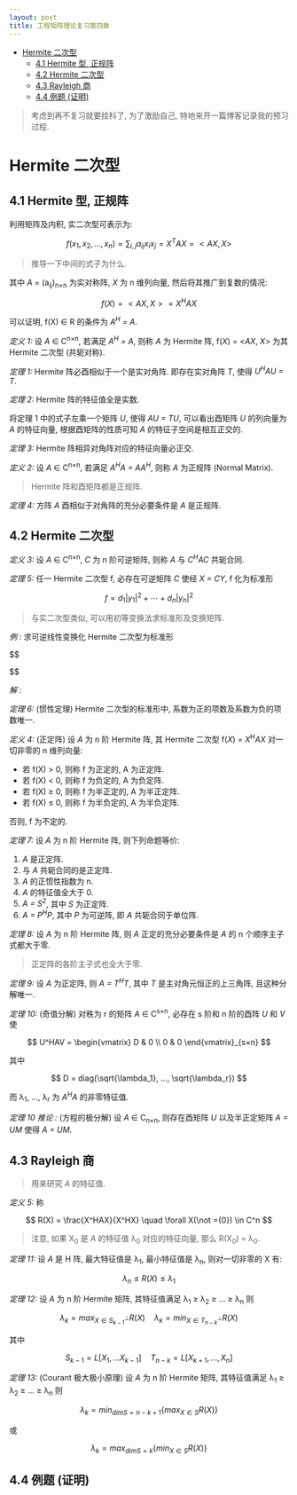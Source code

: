 ```yaml
---
layout: post
title: 工程矩阵理论复习第四章
---
```


<!-- TOC -->

- [Hermite 二次型](#hermite-%e4%ba%8c%e6%ac%a1%e5%9e%8b)
  - [4.1 Hermite 型, 正规阵](#41-hermite-%e5%9e%8b-%e6%ad%a3%e8%a7%84%e9%98%b5)
  - [4.2 Hermite 二次型](#42-hermite-%e4%ba%8c%e6%ac%a1%e5%9e%8b)
  - [4.3 Rayleigh 商](#43-rayleigh-%e5%95%86)
  - [4.4 例题 (证明)](#44-%e4%be%8b%e9%a2%98-%e8%af%81%e6%98%8e)

<!-- /TOC -->

> 考虑到再不复习就要挂科了, 为了激励自己, 特地来开一篇博客记录我的预习过程.

# Hermite 二次型

## 4.1 Hermite 型, 正规阵

利用矩阵及内积, 实二次型可表示为:

$$
    f(x_1, x_2, ..., x_n) = \sum_{i,j}a_{ij}x_ix_j = X^TAX = <AX, X>
$$

> 推导一下中间的式子为什么.

其中 *A* = (a<sub>ij</sub>)<sub>n×n</sub> 为实对称阵, *X* 为 n 维列向量, 然后将其推广到复数的情况:

$$
    f(X) = <AX, X> = X^HAX
$$

可以证明, f(X) ∈ R 的条件为 *A<sup>H</sup>  = A*.

*定义 1:* 设 *A* ∈ C<sup>n×n</sup>, 若满足 *A<sup>H</sup>  = A*, 则称 *A* 为 Hermite 阵, f(*X*) = <*AX*, *X*> 为其 Hermite 二次型 (共轭对称).

*定理 1:* Hermite 阵必酉相似于一个是实对角阵. 即存在实对角阵 *T*, 使得 *U<sup>H</sup>AU = T*.

*定理 2:* Hermite 阵的特征值全是实数. 

将定理 1 中的式子左乘一个矩阵 *U*, 使得 *AU = TU*, 可以看出酉矩阵 *U* 的列向量为 *A* 的特征向量, 根据酉矩阵的性质可知 *A* 的特征子空间是相互正交的. 

*定理 3:* Hermite 阵相异对角阵对应的特征向量必正交.

*定义 2:* 设 *A* ∈ C<sup>n×n</sup>, 若满足 *A<sup>H</sup>A  = AA<sup>H</sup>*, 则称 *A* 为正规阵 (Normal Matrix).

> Hermite 阵和酉矩阵都是正规阵.

*定理 4:* 方阵 *A* 酉相似于对角阵的充分必要条件是 *A* 是正规阵.

## 4.2 Hermite 二次型

*定义 3:* 设 *A* ∈ C<sup>n×n</sup>, *C* 为 n 阶可逆矩阵, 则称 *A* 与 *C<sup>H</sup>AC* 共轭合同.

*定理 5:* 任一 Hermite 二次型 f, 必存在可逆矩阵 *C* 使经 *X = CY*, f 化为标准形

$$
    f = d_1|y_1|^2 + \cdots + d_n|y_n|^2
$$

> 与实二次型类似, 可以用初等变换法求标准形及变换矩阵.

*例 :* 求可逆线性变换化 Hermite 二次型为标准形

$$

$$

*解 :* 

*定理 6:* (惯性定理) Hermite 二次型的标准形中, 系数为正的项数及系数为负的项数唯一.


*定义 4:* (正定阵) 设 *A* 为 n 阶 Hermite 阵, 其 Hermite 二次型 f(*X*) = *X*<sup>H</sup>*AX* 对一切非零的 n 维列向量:

- 若 f(X) > 0, 则称 f 为正定的, A 为正定阵.
- 若 f(X) < 0, 则称 f 为负定的, A 为负定阵.
- 若 f(X) ≥ 0, 则称 f 为半正定的, A 为半正定阵.
- 若 f(X) ≤ 0, 则称 f 为半负定的, A 为半负定阵.

否则, f 为不定的.

*定理 7:* 设 *A* 为 n 阶 Hermite 阵, 则下列命题等价:

1. *A* 是正定阵.
2. 与 *A* 共轭合同的是正定阵.
3. *A* 的正惯性指数为 n.
4. *A* 的特征值全大于 0.
5. *A = S<sup>2</sup>*, 其中 *S* 为正定阵.
6. *A = P<sup>H</sup>P*, 其中 *P* 为可逆阵, 即 *A* 共轭合同于单位阵.

*定理 8:* 设 *A* 为 n 阶 Hermite 阵, 则 *A* 正定的充分必要条件是 *A* 的 n 个顺序主子式都大于零.

> 正定阵的各阶主子式也全大于零.

*定理 9:* 设 *A* 为正定阵, 则 *A = T<sup>H</sup>T*, 其中 *T* 是主对角元恒正的上三角阵, 且这种分解唯一.

*定理 10:* (奇值分解) 对秩为 r 的矩阵 *A* ∈ C<sup>s×n</sup>, 必存在 s 阶和 n 阶的酉阵 *U* 和 *V* 使

$$
    U^HAV = \begin{vmatrix}
        D & 0 \\
        0 & 0
    \end{vmatrix}_{s×n}
$$

其中

$$
    D = diag(\sqrt{\lambda_1}, ..., \sqrt{\lambda_r}) 
$$

而 λ<sub>1</sub>, ..., λ<sub>r</sub> 为 *A<sup>H</sup>A* 的非零特征值.

*定理 10 推论 :* (方程的极分解) 设 *A* ∈ C<sub>n×n</sub>, 则存在酉矩阵 *U* 以及半正定矩阵 *A = UM* 使得 *A = UM*.

## 4.3 Rayleigh 商

> 用来研究 *A* 的特征值.

*定义 5:* 称

$$
    R(X) = \frac{X^HAX}{X^HX} \quad \forall X(\not ={0}) \in C^n
$$

> 注意, 如果 X<sub>0</sub> 是 *A* 的特征值 λ<sub>0</sub> 对应的特征向量, 那么 R(X<sub>0</sub>) = λ<sub>0</sub>.

*定理 11:* 设 *A* 是 H 阵, 最大特征值是 λ<sub>1</sub>, 最小特征值是 λ<sub>n</sub>, 则对一切非零的 X 有:

$$
    \lambda_n \leq R(X) \leq \lambda_1
$$

*定理 12:* 设 *A* 为 n 阶 Hermite 矩阵, 其特征值满足 λ<sub>1</sub> ≥ λ<sub>2</sub> ≥ ... ≥ λ<sub>n</sub> 则

$$
    \lambda_k = max_{X \in S_{k-1}^\perp} R(X)\quad \lambda_k = min_{X \in T_{n-k}^\perp}R(X)
$$

其中

$$
    S_{k-1} = L[X_1, ... X_{k-1}]\quad T_{n-k} = L[X_{k+1}, ..., X_n]
$$

*定理 13:* (Courant 极大极小原理) 设 *A* 为 n 阶 Hermite 矩阵, 其特征值满足 λ<sub>1</sub> ≥ λ<sub>2</sub> ≥ ... ≥ λ<sub>n</sub> 则

$$
    \lambda_k = min_{dimS=n-k+1}\{max_{X \in S} R(X)\}
$$

或

$$
    \lambda_k = max_{dimS=k}\{min_{X \in S} R(X)\}
$$

## 4.4 例题 (证明)

